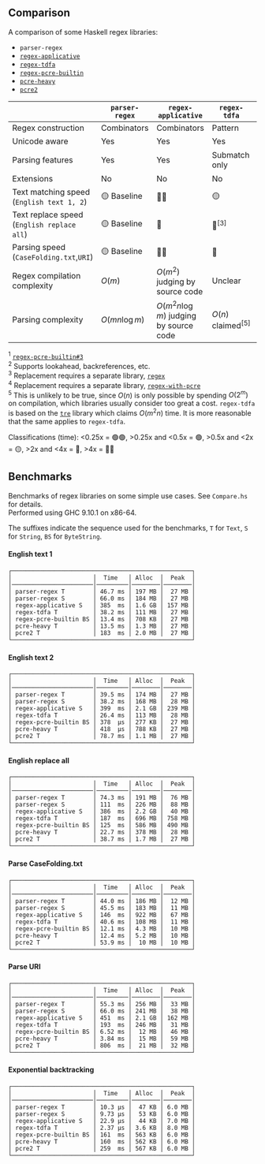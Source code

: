 ## Comparison

A comparison of some Haskell regex libraries:

* `parser-regex`
* [`regex-applicative`](https://hackage.haskell.org/package/regex-applicative)
* [`regex-tdfa`](https://hackage.haskell.org/package/regex-tdfa)
* [`regex-pcre-builtin`](https://hackage.haskell.org/package/regex-pcre-builtin)
* [`pcre-heavy`](https://hackage.haskell.org/package/pcre-heavy)
* [`pcre2`](https://hackage.haskell.org/package/pcre2)

| | `parser-regex` | `regex-applicative` | `regex-tdfa` | `regex-pcre-builtin` | `pcre-heavy` | `pcre2` |
| --- | --- | --- | --- | --- | --- | --- |
| Regex construction | Combinators | Combinators | Pattern | Pattern | Pattern | Pattern |
| Unicode aware | Yes | Yes | Yes | No<sup>[1]</sup> | No | Yes |
| Parsing features | Yes | Yes | Submatch only | Submatch only | Submatch only | Submatch only |
| Extensions | No | No | No | Yes<sup>[2]</sup> | Yes<sup>[2]</sup> | Yes<sup>[2]</sup> |
| Text matching speed<br/>(`English text 1, 2`) | 🟡 Baseline | 🔴🔴 | 🟡 | 🟢🟢 | 🟢🟢 | 🔴 |
| Text replace speed<br/>(`English replace all`) | 🟡 Baseline | 🔴 | 🔴<sup>[3]</sup> | 🟡<sup>[4]</sup> | 🟢 | 🟡 |
| Parsing speed<br/>(`CaseFolding.txt`,`URI`) | 🟡 Baseline | 🔴🔴 | 🔴 | 🟢🟢 | 🟢🟢 | 🔴🔴 |
| Regex compilation complexity | $O(m)$ | $O(m^2)$ judging by source code | Unclear | Unclear | Unclear | Unclear |
| Parsing complexity | $O(mn \log m)$ | $O(m^2 n \log m)$ judging by source code | $O(n)$ claimed<sup>[5]</sup> | $O(2^n)$ seen experimentally | $O(2^n)$ seen experimentally | $O(2^n)$ seen experimentally |

<sup>1</sup> [`regex-pcre-builtin#3`](https://github.com/audreyt/regex-pcre-builtin/issues/3)  
<sup>2</sup> Supports lookahead, backreferences, etc.  
<sup>3</sup> Replacement requires a separate library, [`regex`](https://hackage.haskell.org/package/regex)  
<sup>4</sup> Replacement requires a separate library, [`regex-with-pcre`](https://hackage.haskell.org/package/regex-with-pcre)  
<sup>5</sup> This is unlikely to be true, since $O(n)$ is only possible by
   spending $O(2^m)$ on compilation, which libraries usually consider too great
   a cost. `regex-tdfa` is based on the [`tre`](https://github.com/laurikari/tre/)
   library which claims $O(m^2 n)$ time. It is more reasonable that the same
   applies to `regex-tdfa`.

Classifications (time): <0.25x = 🟢🟢, >0.25x and <0.5x = 🟢, >0.5x and
<2x = 🟡, >2x and <4x = 🔴, >4x = 🔴🔴

## Benchmarks

Benchmarks of regex libraries on some simple use cases. See `Compare.hs` for
details.  
Performed using GHC 9.10.1 on x86-64.

The suffixes indicate the sequence used for the benchmarks, `T` for `Text`,
`S` for `String`, `BS` for `ByteString`.

#### English text 1

```
┌───────────────────────────────────────────────────┐
│                       │  Time   │ Alloc  │  Peak  │
│───────────────────────│─────────│────────│────────│
│ parser-regex T        │ 46.7 ms │ 197 MB │  27 MB │
│ parser-regex S        │ 66.0 ms │ 184 MB │  27 MB │
│ regex-applicative S   │ 385  ms │ 1.6 GB │ 157 MB │
│ regex-tdfa T          │ 38.2 ms │ 111 MB │  27 MB │
│ regex-pcre-builtin BS │ 13.4 ms │ 708 KB │  27 MB │
│ pcre-heavy T          │ 13.5 ms │ 1.3 MB │  27 MB │
│ pcre2 T               │ 183  ms │ 2.0 MB │  27 MB │
└───────────────────────────────────────────────────┘
```

#### English text 2


```
┌───────────────────────────────────────────────────┐
│                       │  Time   │ Alloc  │  Peak  │
│───────────────────────│─────────│────────│────────│
│ parser-regex T        │ 39.5 ms │ 174 MB │  27 MB │
│ parser-regex S        │ 38.2 ms │ 168 MB │  28 MB │
│ regex-applicative S   │ 399  ms │ 2.1 GB │ 239 MB │
│ regex-tdfa T          │ 26.4 ms │ 113 MB │  28 MB │
│ regex-pcre-builtin BS │ 378  μs │ 277 KB │  27 MB │
│ pcre-heavy T          │ 418  μs │ 788 KB │  27 MB │
│ pcre2 T               │ 78.7 ms │ 1.1 MB │  27 MB │
└───────────────────────────────────────────────────┘
```

#### English replace all

```
┌───────────────────────────────────────────────────┐
│                       │  Time   │ Alloc  │  Peak  │
│───────────────────────│─────────│────────│────────│
│ parser-regex T        │ 74.3 ms │ 191 MB │  76 MB │
│ parser-regex S        │ 111  ms │ 226 MB │  88 MB │
│ regex-applicative S   │ 386  ms │ 2.2 GB │  40 MB │
│ regex-tdfa T          │ 187  ms │ 696 MB │ 758 MB │
│ regex-pcre-builtin BS │ 125  ms │ 586 MB │ 490 MB │
│ pcre-heavy T          │ 22.7 ms │ 378 MB │  28 MB │
│ pcre2 T               │ 38.7 ms │ 1.7 MB │  27 MB │
└───────────────────────────────────────────────────┘
```

#### Parse CaseFolding.txt

```
┌───────────────────────────────────────────────────┐
│                       │  Time   │ Alloc  │  Peak  │
│───────────────────────│─────────│────────│────────│
│ parser-regex T        │ 44.0 ms │ 186 MB │  12 MB │
│ parser-regex S        │ 45.5 ms │ 183 MB │  11 MB │
│ regex-applicative S   │ 146  ms │ 922 MB │  67 MB │
│ regex-tdfa T          │ 40.6 ms │ 108 MB │  11 MB │
│ regex-pcre-builtin BS │ 12.1 ms │ 4.3 MB │  10 MB │
│ pcre-heavy T          │ 12.4 ms │ 5.2 MB │  10 MB │
│ pcre2 T               │ 53.9 ms │  10 MB │  10 MB │
└───────────────────────────────────────────────────┘
```

#### Parse URI

```
┌───────────────────────────────────────────────────┐
│                       │  Time   │ Alloc  │  Peak  │
│───────────────────────│─────────│────────│────────│
│ parser-regex T        │ 55.3 ms │ 256 MB │  33 MB │
│ parser-regex S        │ 66.0 ms │ 241 MB │  38 MB │
│ regex-applicative S   │ 451  ms │ 2.1 GB │ 162 MB │
│ regex-tdfa T          │ 193  ms │ 246 MB │  31 MB │
│ regex-pcre-builtin BS │ 6.52 ms │  12 MB │  46 MB │
│ pcre-heavy T          │ 3.84 ms │  15 MB │  59 MB │
│ pcre2 T               │ 806  ms │  21 MB │  32 MB │
└───────────────────────────────────────────────────┘
```

#### Exponential backtracking

```
┌───────────────────────────────────────────────────┐
│                       │  Time   │ Alloc  │  Peak  │
│───────────────────────│─────────│────────│────────│
│ parser-regex T        │ 10.3 μs │  47 KB │ 6.0 MB │
│ parser-regex S        │ 9.73 μs │  53 KB │ 6.0 MB │
│ regex-applicative S   │ 22.9 μs │  44 KB │ 7.0 MB │
│ regex-tdfa T          │ 2.37 μs │ 3.6 KB │ 8.0 MB │
│ regex-pcre-builtin BS │ 161  ms │ 563 KB │ 6.0 MB │
│ pcre-heavy T          │ 160  ms │ 562 KB │ 6.0 MB │
│ pcre2 T               │ 259  ms │ 567 KB │ 6.0 MB │
└───────────────────────────────────────────────────┘
```
